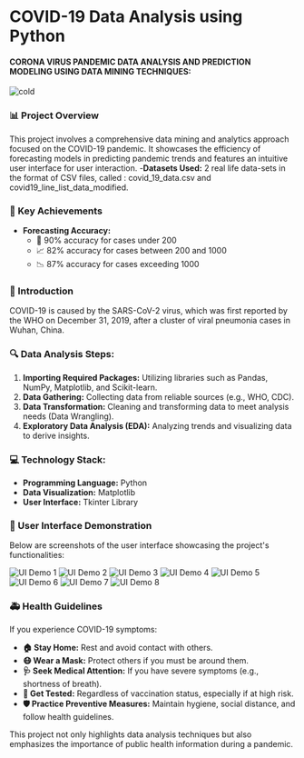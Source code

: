 # COVID-19 Data Analysis using Python
#### CORONA VIRUS PANDEMIC DATA ANALYSIS AND PREDICTION MODELING USING DATA MINING TECHNIQUES:
![cold](https://github.com/sameeksha2100434/COVID-data-analysis/assets/109462828/f66f2489-b3c0-4bca-84e4-b45b8613b7d7)


### 📊 Project Overview
This project involves a comprehensive data mining and analytics approach focused on the COVID-19 pandemic. It showcases the efficiency of forecasting models in predicting pandemic trends and features an intuitive user interface for user interaction.
-**Datasets Used:** 2 real life data-sets in the format of CSV files, called : covid_19_data.csv and covid19_line_list_data_modified.


### 🎯 Key Achievements
- **Forecasting Accuracy:**
  - 🎯 90% accuracy for cases under 200
  - 📈 82% accuracy for cases between 200 and 1000
  - 📉 87% accuracy for cases exceeding 1000

### 📖 Introduction
COVID-19 is caused by the SARS-CoV-2 virus, which was first reported by the WHO on December 31, 2019, after a cluster of viral pneumonia cases in Wuhan, China.

### 🔍 Data Analysis Steps:
1. **Importing Required Packages:** Utilizing libraries such as Pandas, NumPy, Matplotlib, and Scikit-learn.
2. **Data Gathering:** Collecting data from reliable sources (e.g., WHO, CDC).
3. **Data Transformation:** Cleaning and transforming data to meet analysis needs (Data Wrangling).
4. **Exploratory Data Analysis (EDA):** Analyzing trends and visualizing data to derive insights.

### 💻 Technology Stack:
- **Programming Language:** Python
- **Data Visualization:** Matplotlib
- **User Interface:** Tkinter Library

### 📸 User Interface Demonstration
Below are screenshots of the user interface showcasing the project's functionalities:

![UI Demo 1](https://github.com/user-attachments/assets/acb6eab1-eafb-4151-8226-be491f5a3c6e)
![UI Demo 2](https://github.com/user-attachments/assets/b685ad99-00df-4e77-9766-1969b13ecfa9)
![UI Demo 3](https://github.com/user-attachments/assets/806a91ff-334c-4ff4-b2b9-937c5da33900)
![UI Demo 4](https://github.com/user-attachments/assets/1a26a1e8-24f0-404f-b29e-11598d560594)
![UI Demo 5](https://github.com/user-attachments/assets/5a0e240e-3e6c-4955-8b0b-2134373704b9)
![UI Demo 6](https://github.com/user-attachments/assets/ab71a0f4-eaad-470f-8a2e-53450d073af4)
![UI Demo 7](https://github.com/user-attachments/assets/ed490c1a-dbfa-4915-b655-299aecbfce4c)
![UI Demo 8](https://github.com/user-attachments/assets/f6b0a3ca-705a-4652-a624-af3da2f3358b)

### 🚑 Health Guidelines
If you experience COVID-19 symptoms:
- **🏠 Stay Home:** Rest and avoid contact with others.
- **😷 Wear a Mask:** Protect others if you must be around them.
- **🩺 Seek Medical Attention:** If you have severe symptoms (e.g., shortness of breath).
- **🧪 Get Tested:** Regardless of vaccination status, especially if at high risk.
- **🛡️ Practice Preventive Measures:** Maintain hygiene, social distance, and follow health guidelines.

This project not only highlights data analysis techniques but also emphasizes the importance of public health information during a pandemic.






